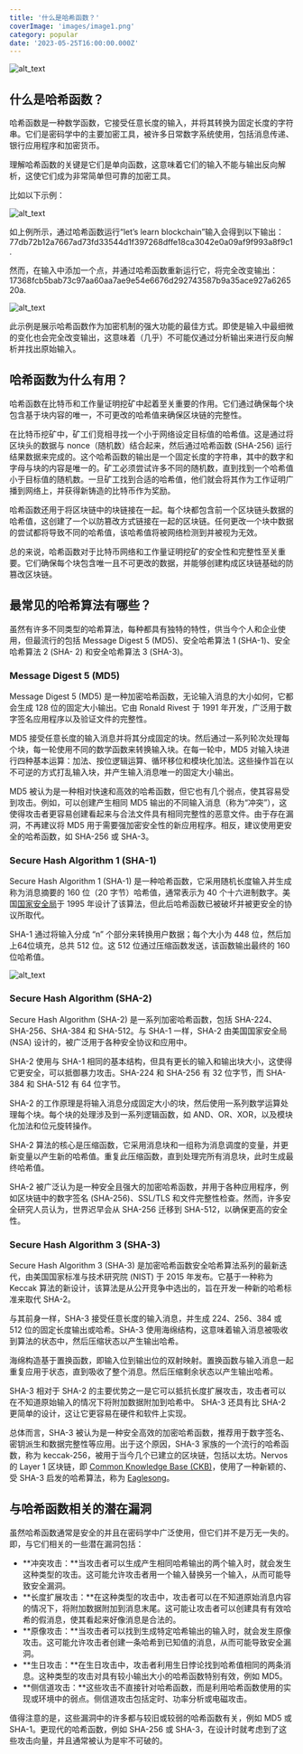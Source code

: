 ```yaml
---
title: '什么是哈希函数？'
coverImage: 'images/image1.png'
category: popular
date: '2023-05-25T16:00:00.000Z'
---
```



![alt_text](images/image5.png "image_tooltip")

## 什么是哈希函数？

哈希函数是一种数学函数，它接受任意长度的输入，并将其转换为固定长度的字符串。它们是密码学中的主要加密工具，被许多日常数字系统使用，包括消息传递、银行应用程序和加密货币。

理解哈希函数的关键是它们是单向函数，这意味着它们的输入不能与输出反向解析，这使它们成为非常简单但可靠的加密工具。

比如以下示例：


![alt_text](images/image2.png "image_tooltip")


如上例所示，通过哈希函数运行“let’s learn blockchain”输入会得到以下输出：77db72b12a7667ad73fd33544d1f397268dffe18ca3042e0a09af9f993a8f9c1. 

然而，在输入中添加一个点，并通过哈希函数重新运行它，将完全改变输出：17368fcb5bab73c97aa60aa7ae9e54e6676d292743587b9a35ace927a626520a.



![alt_text](images/image3.png "image_tooltip")


此示例是展示哈希函数作为加密机制的强大功能的最佳方式。即使是输入中最细微的变化也会完全改变输出，这意味着（几乎）不可能仅通过分析输出来进行反向解析并找出原始输入。


## 哈希函数为什么有用？

哈希函数在比特币和工作量证明挖矿中起着至关重要的作用。它们通过确保每个块包含基于块内容的唯一，不可更改的哈希值来确保区块链的完整性。

在比特币挖矿中，矿工们竞相寻找一个小于网络设定目标值的哈希值。这是通过将区块头的数据与 nonce（随机数）结合起来，然后通过哈希函数 (SHA-256) 运行结果数据来完成的。这个哈希函数的输出是一个固定长度的字符串，其中的数字和字母与块的内容是唯一的。矿工必须尝试许多不同的随机数，直到找到一个哈希值小于目标值的随机数。一旦矿工找到合适的哈希值，他们就会将其作为工作证明广播到网络上，并获得新铸造的比特币作为奖励。

哈希函数还用于将区块链中的块链接在一起。每个块都包含前一个区块链头数据的哈希值，这创建了一个以防篡改方式链接在一起的区块链。任何更改一个块中数据的尝试都将导致不同的哈希值，该哈希值将被网络检测到并被视为无效。

总的来说，哈希函数对于比特币网络和工作量证明挖矿的安全性和完整性至关重要。它们确保每个块包含唯一且不可更改的数据，并能够创建构成区块链基础的防篡改区块链。


## 最常见的哈希算法有哪些？

虽然有许多不同类型的哈希算法，每种都具有独特的特性，供当今个人和企业使用，但最流行的包括 Message Digest 5 (MD5)、安全哈希算法 1 (SHA-1)、安全哈希算法 2 (SHA- 2) 和安全哈希算法 3 (SHA-3)。


### Message Digest 5 (MD5)

Message Digest 5 (MD5) 是一种加密哈希函数，无论输入消息的大小如何，它都会生成 128 位的固定大小输出。它由 Ronald Rivest 于 1991 年开发，广泛用于数字签名应用程序以及验证文件的完整性。

MD5 接受任意长度的输入消息并将其分成固定的块。然后通过一系列轮次处理每个块，每一轮使用不同的数学函数来转换输入块。在每一轮中，MD5 对输入块进行四种基本运算：加法、按位逻辑运算、循环移位和模块化加法。这些操作旨在以不可逆的方式打乱输入块，并产生输入消息唯一的固定大小输出。

MD5 被认为是一种相对快速和高效的哈希函数，但它也有几个弱点，使其容易受到攻击。例如，可以创建产生相同 MD5 输出的不同输入消息（称为“冲突”），这使得攻击者更容易创建看起来与合法文件具有相同完整性的恶意文件。由于存在漏洞，不再建议将 MD5 用于需要强加密安全性的新应用程序。相反，建议使用更安全的哈希函数，如 SHA-256 或 SHA-3。


### Secure Hash Algorithm 1 (SHA-1)

Secure Hash Algorithm 1 (SHA-1) 是一种哈希函数，它采用随机长度输入并生成称为消息摘要的 160 位（20 字节）哈希值，通常表示为 40 个十六进制数字。美国[国家安全局](https://en.wikipedia.org/wiki/National_Security_Agency)于 1995 年设计了该算法，但此后哈希函数已被破坏并被更安全的协议所取代。

SHA-1 通过将输入分成 “n” 个部分来转换用户数据；每个大小为 448 位，然后加上64位填充，总共 512 位。这 512 位通过压缩函数发送，该函数输出最终的 160 位哈希值。

![alt_text](images/image4.png "image_tooltip")

### Secure Hash Algorithm (SHA-2)

Secure Hash Algorithm (SHA-2) 是一系列加密哈希函数，包括 SHA-224、SHA-256、SHA-384 和 SHA-512。与 SHA-1 一样，SHA-2 由美国国家安全局 (NSA) 设计的，被广泛用于各种安全协议和应用中。

SHA-2 使用与 SHA-1 相同的基本结构，但具有更长的输入和输出块大小，这使得它更安全，可以抵御暴力攻击。SHA-224 和 SHA-256 有 32 位字节，而 SHA-384 和 SHA-512 有 64 位字节。

SHA-2 的工作原理是将输入消息分成固定大小的块，然后使用一系列数学运算处理每个块。每个块的处理涉及到一系列逻辑函数，如 AND、OR、XOR，以及模块化加法和位元旋转操作。

SHA-2 算法的核心是压缩函数，它采用消息块和一组称为消息调度的变量，并更新变量以产生新的哈希值。重复此压缩函数，直到处理完所有消息块，此时生成最终哈希值。

SHA-2 被广泛认为是一种安全且强大的加密哈希函数，并用于各种应用程序，例如区块链中的数字签名 (SHA-256)、SSL/TLS 和文件完整性检查。然而，许多安全研究人员认为，世界迟早会从 SHA-256 迁移到 SHA-512，以确保更高的安全性。


### Secure Hash Algorithm 3 (SHA-3)

Secure Hash Algorithm 3 (SHA-3) 是加密哈希函数安全哈希算法系列的最新迭代，由美国国家标准与技术研究院 (NIST) 于 2015 年发布。它基于一种称为 Keccak 算法的新设计，该算法是从公开竞争中选出的，旨在开发一种新的哈希标准来取代 SHA-2。

与其前身一样，SHA-3 接受任意长度的输入消息，并生成 224、256、384 或 512 位的固定长度输出或哈希。SHA-3 使用海绵结构，这意味着输入消息被吸收到算法的状态中，然后压缩状态以产生输出哈希。

海绵构造基于置换函数，即输入位到输出位的双射映射。置换函数与输入消息一起重复应用于状态，直到吸收了整个消息。然后压缩剩余状态以产生输出哈希。

SHA-3 相对于 SHA-2 的主要优势之一是它可以抵抗长度扩展攻击，攻击者可以在不知道原始输入的情况下将附加数据附加到哈希中。 SHA-3 还具有比 SHA-2 更简单的设计，这让它更容易在硬件和软件上实现。

总体而言，SHA-3 被认为是一种安全高效的加密哈希函数，推荐用于数字签名、密钥派生和数据完整性等应用。出于这个原因，SHA-3 家族的一个流行的哈希函数，称为 keccak-256，被用于当今几个已建立的区块链，包括以太坊。Nervos 的 Layer 1 区块链，即 [Common Knowledge Base (CKB)](https://medium.com/nervosnetwork/nervos-ckb-in-a-nutshell-7a4ac8f99e0e)，使用了一种新颖的、受 SHA-3 启发的哈希算法，称为 [Eaglesong](https://medium.com/nervosnetwork/the-proof-of-work-function-of-nervos-ckb-3cc8364464d9)。


## 与哈希函数相关的潜在漏洞

虽然哈希函数通常是安全的并且在密码学中广泛使用，但它们并不是万无一失的。即，与它们相关的一些潜在漏洞包括：

* **冲突攻击：**当攻击者可以生成产生相同哈希输出的两个输入时，就会发生这种类型的攻击。这可能允许攻击者用一个输入替换另一个输入，从而可能导致安全漏洞。
* **长度扩展攻击：**在这种类型的攻击中，攻击者可以在不知道原始消息内容的情况下，将附加数据附加到消息末尾。这可能让攻击者可以创建具有有效哈希的假消息，使其看起来好像消息是合法的。
* **原像攻击：**当攻击者可以找到生成特定哈希输出的输入时，就会发生原像攻击。这可能允许攻击者创建一条哈希到已知值的消息，从而可能导致安全漏洞。
* **生日攻击：**在生日攻击中，攻击者利用生日悖论找到哈希值相同的两条消息。这种类型的攻击对具有较小输出大小的哈希函数特别有效，例如 MD5。
* **侧信道攻击：**这些攻击不直接针对哈希函数，而是利用哈希函数使用的实现或环境中的弱点。侧信道攻击包括定时、功率分析或电磁攻击。

值得注意的是，这些漏洞中的许多都与较旧或较弱的哈希函数有关，例如 MD5 或 SHA-1。更现代的哈希函数，例如 SHA-256 或 SHA-3，在设计时就考虑到了这些攻击向量，并且通常被认为是牢不可破的。

